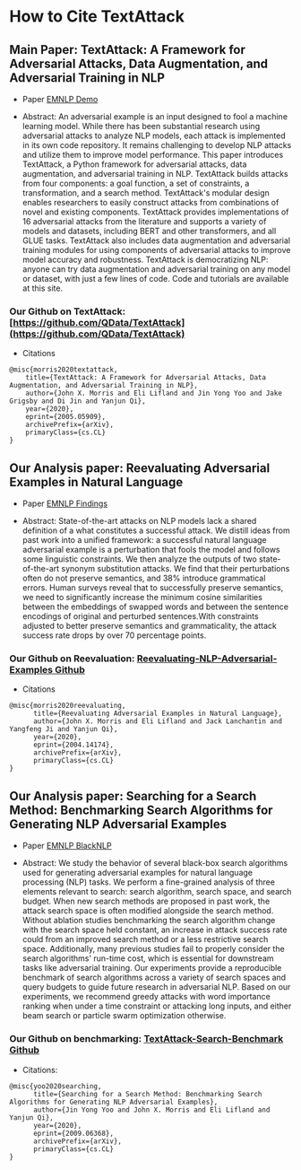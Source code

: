 How to Cite TextAttack  
===========================

## Main Paper:  TextAttack: A Framework for Adversarial Attacks, Data Augmentation, and Adversarial Training in NLP

- Paper [EMNLP Demo](https://arxiv.org/abs/2005.05909)

- Abstract: An adversarial example is an input designed to fool a machine learning model. While there has been substantial research using adversarial attacks to analyze NLP models, each attack is implemented in its own code repository. It remains challenging to develop NLP attacks and utilize them to improve model performance. This paper introduces TextAttack, a Python framework for adversarial attacks, data augmentation, and adversarial training in NLP. TextAttack builds attacks from four components: a goal function, a set of constraints, a transformation, and a search method. TextAttack's modular design enables researchers to easily construct attacks from combinations of novel and existing components. TextAttack provides implementations of 16 adversarial attacks from the literature and supports a variety of models and datasets, including BERT and other transformers, and all GLUE tasks. TextAttack also includes data augmentation and adversarial training modules for using components of adversarial attacks to improve model accuracy and robustness. TextAttack is democratizing NLP: anyone can try data augmentation and adversarial training on any model or dataset, with just a few lines of code. Code and tutorials are available at this site.

### Our Github on TextAttack: [https://github.com/QData/TextAttack](https://github.com/QData/TextAttack)

- Citations

```
@misc{morris2020textattack,
    title={TextAttack: A Framework for Adversarial Attacks, Data Augmentation, and Adversarial Training in NLP},
    author={John X. Morris and Eli Lifland and Jin Yong Yoo and Jake Grigsby and Di Jin and Yanjun Qi},
    year={2020},
    eprint={2005.05909},
    archivePrefix={arXiv},
    primaryClass={cs.CL}
}
```


## Our Analysis paper: Reevaluating Adversarial Examples in Natural Language

- Paper [EMNLP Findings](https://arxiv.org/abs/2004.14174)

- Abstract:  State-of-the-art attacks on NLP models lack a shared definition of a what constitutes a successful attack. We distill ideas from past work into a unified framework: a successful natural language adversarial example is a perturbation that fools the model and follows some linguistic constraints. We then analyze the outputs of two state-of-the-art synonym substitution attacks. We find that their perturbations often do not preserve semantics, and 38% introduce grammatical errors. Human surveys reveal that to successfully preserve semantics, we need to significantly increase the minimum cosine similarities between the embeddings of swapped words and between the sentence encodings of original and perturbed sentences.With constraints adjusted to better preserve semantics and grammaticality, the attack success rate drops by over 70 percentage points.

### Our Github on Reevaluation: [Reevaluating-NLP-Adversarial-Examples Github](https://github.com/QData/Reevaluating-NLP-Adversarial-Examples)

- Citations
```
@misc{morris2020reevaluating,
      title={Reevaluating Adversarial Examples in Natural Language}, 
      author={John X. Morris and Eli Lifland and Jack Lanchantin and Yangfeng Ji and Yanjun Qi},
      year={2020},
      eprint={2004.14174},
      archivePrefix={arXiv},
      primaryClass={cs.CL}
}
```

## Our Analysis paper: Searching for a Search Method: Benchmarking Search Algorithms for Generating NLP Adversarial Examples

- Paper [EMNLP BlackNLP](https://arxiv.org/abs/2009.06368)

- Abstract:  We study the behavior of several black-box search algorithms used for generating adversarial examples for natural language processing (NLP) tasks. We perform a fine-grained analysis of three elements relevant to search: search algorithm, search space, and search budget. When new search methods are proposed in past work, the attack search space is often modified alongside the search method. Without ablation studies benchmarking the search algorithm change with the search space held constant, an increase in attack success rate could from an improved search method or a less restrictive search space. Additionally, many previous studies fail to properly consider the search algorithms' run-time cost, which is essential for downstream tasks like adversarial training. Our experiments provide a reproducible benchmark of search algorithms across a variety of search spaces and query budgets to guide future research in adversarial NLP. Based on our experiments, we recommend greedy attacks with word importance ranking when under a time constraint or attacking long inputs, and either beam search or particle swarm optimization otherwise. 

### Our Github on benchmarking:  [TextAttack-Search-Benchmark Github](https://github.com/QData/TextAttack-Search-Benchmark)


- Citations: 
```
@misc{yoo2020searching,
      title={Searching for a Search Method: Benchmarking Search Algorithms for Generating NLP Adversarial Examples}, 
      author={Jin Yong Yoo and John X. Morris and Eli Lifland and Yanjun Qi},
      year={2020},
      eprint={2009.06368},
      archivePrefix={arXiv},
      primaryClass={cs.CL}
}
```
